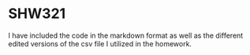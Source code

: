 # SHW321
I have included the code in the markdown format as well as the different edited versions of the csv file I utilized in the homework.
